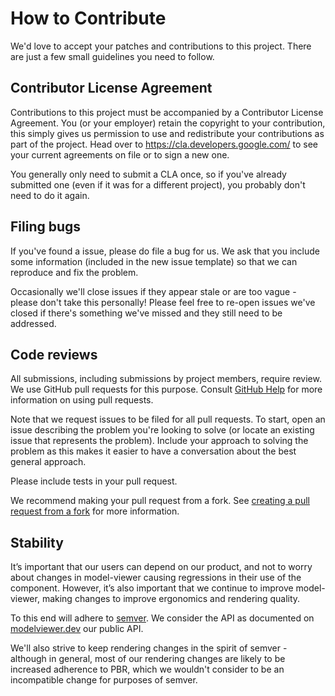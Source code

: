 # How to Contribute

We'd love to accept your patches and contributions to this project. There are
just a few small guidelines you need to follow.

## Contributor License Agreement

Contributions to this project must be accompanied by a Contributor License
Agreement. You (or your employer) retain the copyright to your contribution,
this simply gives us permission to use and redistribute your contributions as
part of the project. Head over to <https://cla.developers.google.com/> to see
your current agreements on file or to sign a new one.

You generally only need to submit a CLA once, so if you've already submitted one
(even if it was for a different project), you probably don't need to do it
again.

## Filing bugs

If you've found a issue, please do file a bug for us. We ask that you include
some information (included in the new issue template) so that we can reproduce
and fix the problem.

Occasionally we'll close issues if they appear stale or are too vague - please
don't take this personally! Please feel free to re-open issues we've closed if
there's something we've missed and they still need to be addressed.

## Code reviews

All submissions, including submissions by project members, require review. We
use GitHub pull requests for this purpose. Consult
[GitHub Help](https://help.github.com/articles/about-pull-requests/) for more
information on using pull requests.

Note that we request issues to be filed for all pull requests. To start, open
an issue describing the problem you're looking to solve (or locate an existing
issue that represents the problem). Include your approach to solving the
problem as this makes it easier to have a conversation about the best general
approach.

Please include tests in your pull request.

We recommend making your pull request from a fork. See [creating a pull
request from a
fork](https://help.github.com/articles/creating-a-pull-request-from-a-fork/)
for more information.

## Stability

It’s important that our users can depend on our product, and not to worry
about changes in model-viewer causing regressions in their use of the
component. However, it’s also important that we continue to improve
model-viewer, making changes to improve ergonomics and rendering quality.

To this end <model-viewer> will adhere to [semver](https://semver.org). We
consider the API as documented on [modelviewer.dev](https://modelviewer.dev)
our public API.

We'll also strive to keep rendering changes in the spirit of semver - although
in general, most of our rendering changes are likely to be increased adherence
to PBR, which we wouldn't consider to be an incompatible change for purposes
of semver.
